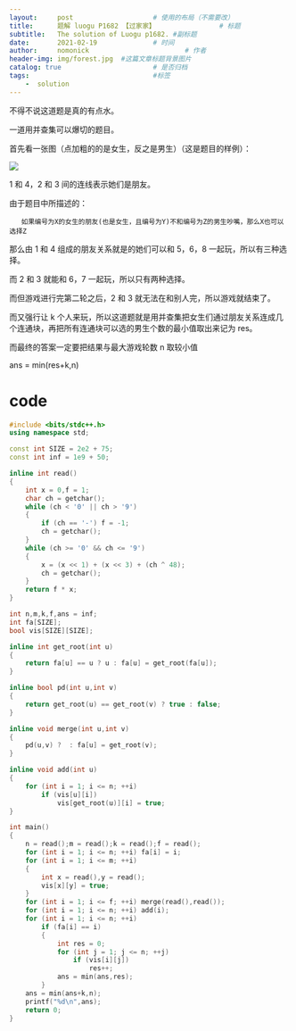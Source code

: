 ```yaml
---
layout:     post   				    # 使用的布局（不需要改）
title:      题解 luogu P1682 【过家家】 				# 标题 
subtitle:   The solution of Luogu p1682. #副标题
date:       2021-02-19 				# 时间
author:     nomonick 						# 作者
header-img: img/forest.jpg 	#这篇文章标题背景图片
catalog: true 						# 是否归档
tags:								#标签
    -  solution
---
```


不得不说这道题是真的有点水。

一道用并查集可以爆切的题目。

首先看一张图（点加粗的的是女生，反之是男生）（这是题目的样例）：

![](https://cdn.luogu.com.cn/upload/image_hosting/hhhnca0z.png)

1 和 4，2 和 3 间的连线表示她们是朋友。

由于题目中所描述的：
	
       如果编号为X的女生的朋友(也是女生，且编号为Y)不和编号为Z的男生吵嘴，那么X也可以选择Z
       
那么由 1 和 4 组成的朋友关系就是的她们可以和 5，6，8 一起玩，所以有三种选择。

而 2 和 3 就能和 6，7 一起玩，所以只有两种选择。

而但游戏进行完第二轮之后，2 和 3 就无法在和别人完，所以游戏就结束了。

而又强行让 k 个人来玩，所以这道题就是用并查集把女生们通过朋友关系连成几个连通块，再把所有连通块可以选的男生个数的最小值取出来记为 res。 

而最终的答案一定要把结果与最大游戏轮数 n 取较小值

ans = min(res+k,n)

# code
```cpp
#include <bits/stdc++.h>
using namespace std;

const int SIZE = 2e2 + 75;
const int inf = 1e9 + 50;

inline int read()
{
	int x = 0,f = 1;
	char ch = getchar();
	while (ch < '0' || ch > '9')
	{
		if (ch == '-') f = -1;
		ch = getchar();
	}
	while (ch >= '0' && ch <= '9')
	{
		x = (x << 1) + (x << 3) + (ch ^ 48);
		ch = getchar();
	}
	return f * x;
}

int n,m,k,f,ans = inf;
int fa[SIZE];
bool vis[SIZE][SIZE];

inline int get_root(int u)
{
	return fa[u] == u ? u : fa[u] = get_root(fa[u]);
}

inline bool pd(int u,int v)
{
	return get_root(u) == get_root(v) ? true : false;
}

inline void merge(int u,int v)
{
	pd(u,v) ?  : fa[u] = get_root(v);
}

inline void add(int u)
{
	for (int i = 1; i <= n; ++i)
		if (vis[u][i])
			vis[get_root(u)][i] = true;
}

int main()
{
	n = read();m = read();k = read();f = read();
	for (int i = 1; i <= n; ++i) fa[i] = i;
	for (int i = 1; i <= m; ++i)
	{
		int x = read(),y = read();
		vis[x][y] = true;
	}
	for (int i = 1; i <= f; ++i) merge(read(),read());
	for (int i = 1; i <= n; ++i) add(i);
	for (int i = 1; i <= n; ++i)
		if (fa[i] == i)
		{
			int res = 0;
			for (int j = 1; j <= n; ++j)
				if (vis[i][j])
					res++;
			ans = min(ans,res);
		}
	ans = min(ans+k,n);
	printf("%d\n",ans);
	return 0;
}

```
